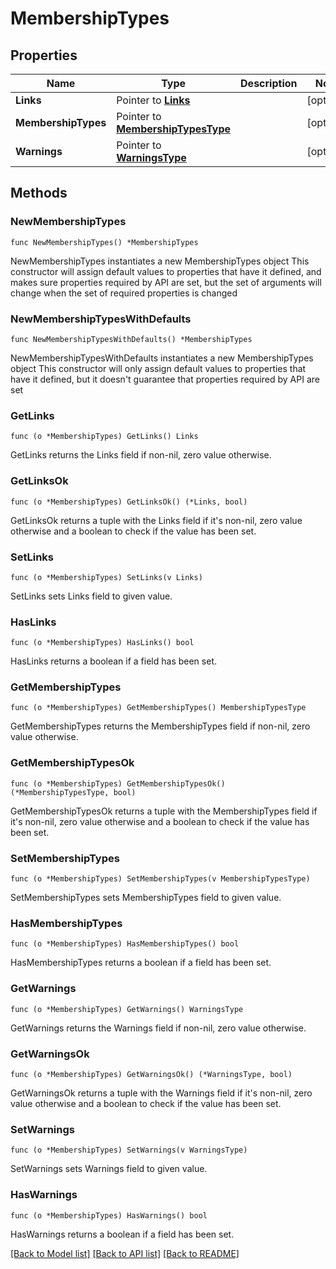 # MembershipTypes

## Properties

Name | Type | Description | Notes
------------ | ------------- | ------------- | -------------
**Links** | Pointer to [**Links**](Links.md) |  | [optional] 
**MembershipTypes** | Pointer to [**MembershipTypesType**](MembershipTypesType.md) |  | [optional] 
**Warnings** | Pointer to [**WarningsType**](WarningsType.md) |  | [optional] 

## Methods

### NewMembershipTypes

`func NewMembershipTypes() *MembershipTypes`

NewMembershipTypes instantiates a new MembershipTypes object
This constructor will assign default values to properties that have it defined,
and makes sure properties required by API are set, but the set of arguments
will change when the set of required properties is changed

### NewMembershipTypesWithDefaults

`func NewMembershipTypesWithDefaults() *MembershipTypes`

NewMembershipTypesWithDefaults instantiates a new MembershipTypes object
This constructor will only assign default values to properties that have it defined,
but it doesn't guarantee that properties required by API are set

### GetLinks

`func (o *MembershipTypes) GetLinks() Links`

GetLinks returns the Links field if non-nil, zero value otherwise.

### GetLinksOk

`func (o *MembershipTypes) GetLinksOk() (*Links, bool)`

GetLinksOk returns a tuple with the Links field if it's non-nil, zero value otherwise
and a boolean to check if the value has been set.

### SetLinks

`func (o *MembershipTypes) SetLinks(v Links)`

SetLinks sets Links field to given value.

### HasLinks

`func (o *MembershipTypes) HasLinks() bool`

HasLinks returns a boolean if a field has been set.

### GetMembershipTypes

`func (o *MembershipTypes) GetMembershipTypes() MembershipTypesType`

GetMembershipTypes returns the MembershipTypes field if non-nil, zero value otherwise.

### GetMembershipTypesOk

`func (o *MembershipTypes) GetMembershipTypesOk() (*MembershipTypesType, bool)`

GetMembershipTypesOk returns a tuple with the MembershipTypes field if it's non-nil, zero value otherwise
and a boolean to check if the value has been set.

### SetMembershipTypes

`func (o *MembershipTypes) SetMembershipTypes(v MembershipTypesType)`

SetMembershipTypes sets MembershipTypes field to given value.

### HasMembershipTypes

`func (o *MembershipTypes) HasMembershipTypes() bool`

HasMembershipTypes returns a boolean if a field has been set.

### GetWarnings

`func (o *MembershipTypes) GetWarnings() WarningsType`

GetWarnings returns the Warnings field if non-nil, zero value otherwise.

### GetWarningsOk

`func (o *MembershipTypes) GetWarningsOk() (*WarningsType, bool)`

GetWarningsOk returns a tuple with the Warnings field if it's non-nil, zero value otherwise
and a boolean to check if the value has been set.

### SetWarnings

`func (o *MembershipTypes) SetWarnings(v WarningsType)`

SetWarnings sets Warnings field to given value.

### HasWarnings

`func (o *MembershipTypes) HasWarnings() bool`

HasWarnings returns a boolean if a field has been set.


[[Back to Model list]](../README.md#documentation-for-models) [[Back to API list]](../README.md#documentation-for-api-endpoints) [[Back to README]](../README.md)


